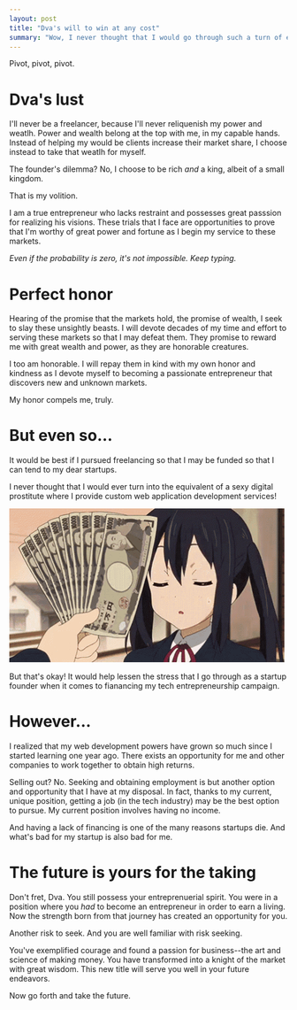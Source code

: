 ```yaml
---
layout: post
title: "Dva's will to win at any cost"
summary: "Wow, I never thought that I would go through such a turn of events! And, yes, Dva's looking for employment now."
---
```


Pivot, pivot, pivot.

# Dva's lust

I'll never be a freelancer, because I'll never reliquenish my power and weatlh. Power and wealth belong at the top with me, in my capable hands. Instead of helping my would be clients increase their market share, I choose instead to take that weatlh for myself.

The founder's dilemma? No, I choose to be rich *and* a king, albeit of a small kingdom.

That is my volition.

I am a true entrepreneur who lacks restraint and possesses great passsion for realizing his visions. These trials that I face are opportunities to prove that I'm worthy of great power and fortune as I begin my service to these markets.

*Even if the probability is zero, it's not impossible. Keep typing.*

# Perfect honor

Hearing of the promise that the markets hold, the promise of wealth, I seek to slay these unsightly beasts. I will devote decades of my time and effort to serving these markets so that I may defeat them. They promise to reward me with great wealth and power, as they are honorable creatures.

I too am honorable. I will repay them in kind with my own honor and kindness as I devote myself to becoming a passionate entrepreneur that discovers new and unknown markets.

My honor compels me, truly.

# But even so...

It would be best if I pursued freelancing so that I may be funded so that I can tend to my dear startups.

I never thought that I would ever turn into the equivalent of a sexy digital prostitute where I provide custom web application development services!

![there ain't no shame](/assets/images/animoney.gif)

But that's okay! It would help lessen the stress that I go through as a startup founder when it comes to fianancing my tech entrepreneurship campaign.

# However...

I realized that my web development powers have grown so much since I started learning one year ago. There exists an opportunity for me and other companies to work together to obtain high returns.

Selling out? No. Seeking and obtaining employment is but another option and opportunity that I have at my disposal. In fact, thanks to my current, unique position, getting a job (in the tech industry) may be the best option to pursue. My current position involves having no income.

And having a lack of financing is one of the many reasons startups die. And what's bad for my startup is also bad for me.

# The future is yours for the taking

Don't fret, Dva. You still possess your entreprenuerial spirit. You were in a position where you *had* to become an entrepreneur in order to earn a living. Now the strength born from that journey has created an opportunity for you.

Another risk to seek. And you are well familiar with risk seeking.

You've exemplified courage and found a passion for business--the art and science of making money. You have transformed into a knight of the market with great wisdom. This new title will serve you well in your future endeavors.

Now go forth and take the future.
